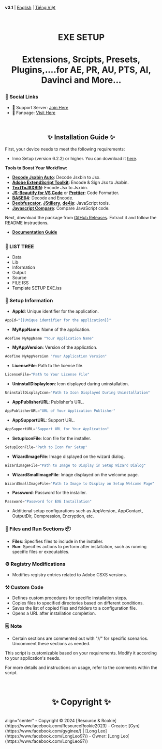 **v3.1** | [English](#) | [Tiếng Việt](./docs/REAME.vi-VN.md)

<h1 align="center">
  <br>
  EXE SETUP
  <br>
<h1>
<p align="center">Extensions, Srcipts, Presets, Plugins,....for AE, PR, AU, PTS, AI, Davinci and More...</p>

### 🔗 **Social Links**

- 🤝 Support Server: [Join Here](https://discord.gg/resource-rookie-r-1154264290535161876)
- 🐳 Fanpage: [Visit Here](https://www.facebook.com/ResourceRookie2023)

<br>

<h2 align="center">✨ Installation Guide ✨</h2>

First, your device needs to meet the following requirements:

- Inno Setup (version 6.2.2) or higher. You can download it [here](https://jrsoftware.org/download.php/is.exe).

**Tools to Boost Your Workflow:**
- **[Decode Jsxbin Auto](https://github.com/LongLeo287/Decode-Jsxbin-Auto)**: Decode Jsxbin to Jsx.
- **[Adobe ExtendScript Toolkit](https://github.com/LongLeo287/RR_EXE-Setup/blob/c8e6b5d058f19bccddc05f6246a657c65268f30f/Tools/Adobe%20Extend%20Script%20Toolkit)**: Encode & Sign Jsx to Jsxbin.
- **[TextToJSXBIN](https://marketplace.visualstudio.com/items?itemName=motionland.texttojsxbin#:~:text=Select%20created%20piece%20of%20code.&text=Or%20click%20Cmd%2BR%20on,original%20code%20will%20be%20commented.)**: Encode Jsx to Jsxbin.
- **[JS-Beautify for VS Code](https://marketplace.visualstudio.com/items?itemName=HookyQR.beautify)** or **[Prettier](https://prettier.io/docs/en/install)**: Code Formatter.
- **[BASE64](https://www.base64decode.org/)**: Decode and Encode.
- **[Deobfuscator](https://obf-io.deobfuscate.io/)**, **[JStillery](https://mindedsecurity.github.io/jstillery/)**, **[de4js](https://lelinhtinh.github.io/de4js/)**: JavaScript tools.
- **[Javascript Compare](https://onlinetextcompare.com/js)**: Compare JavaScript code.

Next, download the package from [GitHub Releases](https://github.com/LongLeo287/RR_EXE-Setup/releases). Extract it and follow the README instructions.

- **[Documentation Guide](./docs/Documentation.pdf)**


##

### 🌳 LIST TREE
- Data
- Lib
- Information
- Output
- Source
- FILE ISS
- Template SETUP EXE.iss


### 🚀 **Setup Information**

- **AppId**: Unique identifier for the application.
```js
AppId="{{Unique identifier for the application}}"
```

- **MyAppName**: Name of the application.
 ```js
 #define MyAppName "Your Application Name"
```

- **MyAppVersion**: Version of the application.
 ```js 
#define MyAppVersion "Your Application Version"
```

- **LicenseFile**: Path to the license file.
```js
LicenseFile="Path to Your License File"
```

- **UninstallDisplayIcon**: Icon displayed during uninstallation.
```js
UninstallDisplayIcon="Path to Icon Displayed During Uninstallation"
```

- **AppPublisherURL**: Publisher's URL.
```js
AppPublisherURL="URL of Your Application Publisher"
```
- **AppSupportURL**: Support URL.
```js
AppSupportURL="Support URL for Your Application"
```

- **SetupIconFile**: Icon file for the installer.
```js
SetupIconFile="Path to Icon for Setup"
```

- **WizardImageFile**: Image displayed on the wizard dialog.
```js
WizardImageFile="Path to Image to Display in Setup Wizard Dialog"
```

- **WizardSmallImageFile**: Image displayed on the welcome page.
```js
WizardSmallImageFile="Path to Image to Display on Setup Welcome Page"
```

- **Password**: Password for the installer.
```js
Password="Password for EXE Installation"
```

- Additional setup configurations such as AppVersion, AppContact, OutputDir, Compression, Encryption, etc.


### 📁 Files and Run Sections 📦

- **Files**: Specifies files to include in the installer.
- **Run**: Specifies actions to perform after installation, such as running specific files or executables.


### ⚙️ Registry Modifications

- Modifies registry entries related to Adobe CSXS versions.


### ⚒️ Custom Code

- Defines custom procedures for specific installation steps.
- Copies files to specified directories based on different conditions.
- Saves the list of copied files and folders to a configuration file.
- Opens a URL after installation completion.


### 🗒️ **Note**

- Certain sections are commented out with "//" for specific scenarios. Uncomment these sections as needed.

This script is customizable based on your requirements. Modify it according to your application's needs.

For more details and instructions on usage, refer to the comments within the script.

<br>

<h1 align="center"> ✨ Copyright ✨ </h1>
<br>
align="center"
- Copyright © 2024 [Resource & Rookie](https://www.facebook.com/ResourceRookie2023)
- Creator: [Gyn](https://www.facebook.com/gyginee/) | [Long Leo](https://www.facebook.com/LongLeo97/)
- Owner: [Long Leo](https://www.facebook.com/LongLeo97/)
<br>
